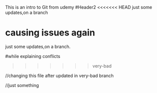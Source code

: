 This is an intro to Git from udemy
#Header2
<<<<<<< HEAD
just some updates,on a branch 

causing issues again
=======
just some updates,on a branch.

#while explaining conflicts 
>>>>>>> very-bad

//changing this file after updated in very-bad branch



//just something